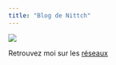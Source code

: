 ```yaml
---
title: "Blog de Nittch"
---
```


![](https://vrac.linkea.org/canard.jpg)

Retrouvez moi sur les [réseaux](/networks/)
